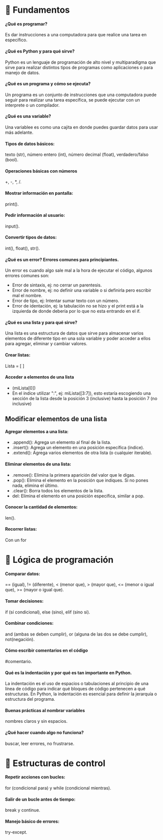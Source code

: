 # 🔵 Fundamentos

#### ¿Qué es programar?
Es dar instrucciones a una computadora para que realice una tarea en específico.

#### ¿Qué es Python y para qué sirve?
Python es un lenguaje de programación de alto nivel y multiparadigma que sirve para realizar distintos tipos de programas como aplicaciones o para manejo de datos.

#### ¿Qué es un programa y cómo se ejecuta?
Un programa es un conjunto de instrucciones que una computadora puede seguir para realizar una tarea específica, se puede ejecutar con un interprete o un compilador.

#### ¿Qué es una variable?
Una variablee es como una cajita en donde puedes guardar datos para usar más adelante.

#### Tipos de datos básicos: 
texto (str), número entero (int), número decimal (float), verdadero/falso (bool).

#### Operaciones básicas con números 
+, -, *, /.

#### Mostrar información en pantalla: 
print().

#### Pedir información al usuario: 
input().

#### Convertir tipos de datos: 
int(), float(), str().

#### ¿Qué es un error? Errores comunes para principiantes.
Un error es cuando algo sale mal a la hora de ejecutar el código, algunos errores comunes son:
- Error de sintaxis, ej: no cerrar un parentesis.
- Error de nombre, ej: no definir una variable o si definirla pero escribir mal el nombre.
- Error de tipo, ej: Intentar sumar texto con un número.
- Error de identación, ej: la tabulación no se hizo y el print está a la izquierda de donde debería por lo que no esta entrando en el if.

#### ¿Qué es una lista y para qué sirve?
Una lista es una estructura de datos que sirve para almacenar varios elementos de diferente tipo en una sola variable y poder acceder a ellos para agregar, eliminar y cambiar valores.

#### Crear listas: 
Lista = [ ]

#### Acceder a elementos de una lista 
- (miLista[0])
- En el indice utilizar ":", ej: miLista([3:7]), esto estaría escogiendo una sección de la lista desde la posición 3 (inclusive) hasta la posición 7 (no inclusive)

## Modificar elementos de una lista

#### Agregar elementos a una lista: 
- .append(): Agrega un elemento al final de la lista.
- .insert(): Agrega un elemento en una posición específica (índice).
- .extend(): Agrega varios elementos de otra lista (o cualquier iterable).

#### Eliminar elementos de una lista: 
- .remove(): Elimina la primera aparición del valor que le digas.
- .pop(): Elimina el elemento en la posición que indiques. Si no pones nada, elimina el último.
- .clear(): Borra todos los elementos de la lista.
- del: Elimina el elemento en una posición específica, similar a pop.
  
#### Conocer la cantidad de elementos: 
len().

#### Recorrer listas:
Con un for

# 🔵 Lógica de programación

#### Comparar datos: 
== (igual), != (diferente), < (menor que), > (mayor que), <= (menor o igual que), >= (mayor o igual que).

#### Tomar decisiones: 
if (sí condicional), else (sino), elif (sino si).

#### Combinar condiciones: 
and (ambas se deben cumplir), or (alguna de las dos se debe cumplir), not(negación).

#### Cómo escribir comentarios en el código 
#comentario.

#### Qué es la indentación y por qué es tan importante en Python.
La indentación es el uso de espacios o tabulaciones al principio de una línea de código para indicar qué bloques de código pertenecen a qué estructuras. 
En Python, la indentación es esencial para definir la jerarquía o estructura del programa.

#### Buenas prácticas al nombrar variables 
nombres claros y sin espacios.

#### ¿Qué hacer cuando algo no funciona? 
buscar, leer errores, no frustrarse.

# 🔵 Estructuras de control

#### Repetir acciones con bucles: 
for (condicional para) y while (condicional mientras).

#### Salir de un bucle antes de tiempo: 
break y continue.

#### Manejo básico de errores: 
try-except.

